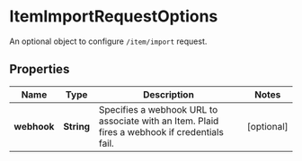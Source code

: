 

# ItemImportRequestOptions

An optional object to configure `/item/import` request.

## Properties

| Name | Type | Description | Notes |
|------------ | ------------- | ------------- | -------------|
|**webhook** | **String** | Specifies a webhook URL to associate with an Item. Plaid fires a webhook if credentials fail.  |  [optional] |



